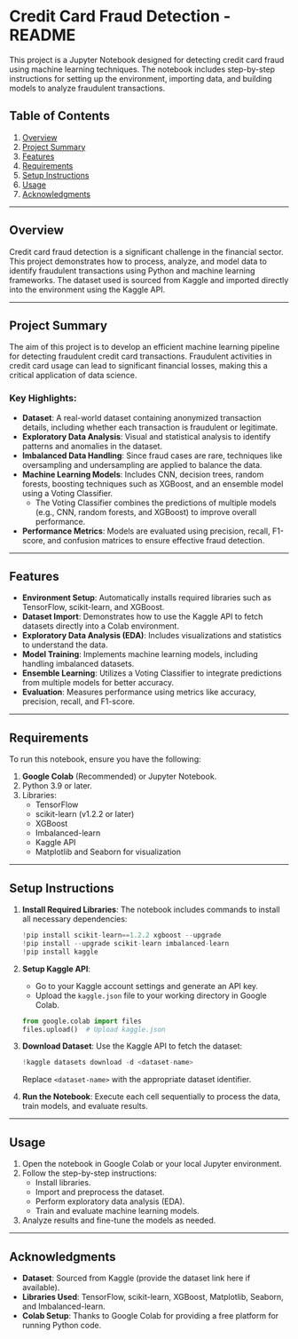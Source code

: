 # Credit Card Fraud Detection - README

This project is a Jupyter Notebook designed for detecting credit card fraud using machine learning techniques. The notebook includes step-by-step instructions for setting up the environment, importing data, and building models to analyze fraudulent transactions.

## Table of Contents

1. [Overview](#overview)
2. [Project Summary](#project-summary)
3. [Features](#features)
4. [Requirements](#requirements)
5. [Setup Instructions](#setup-instructions)
6. [Usage](#usage)
7. [Acknowledgments](#acknowledgments)

---

## Overview

Credit card fraud detection is a significant challenge in the financial sector. This project demonstrates how to process, analyze, and model data to identify fraudulent transactions using Python and machine learning frameworks. The dataset used is sourced from Kaggle and imported directly into the environment using the Kaggle API.

---

## Project Summary

The aim of this project is to develop an efficient machine learning pipeline for detecting fraudulent credit card transactions. Fraudulent activities in credit card usage can lead to significant financial losses, making this a critical application of data science.

### Key Highlights:

- **Dataset**: A real-world dataset containing anonymized transaction details, including whether each transaction is fraudulent or legitimate.
- **Exploratory Data Analysis**: Visual and statistical analysis to identify patterns and anomalies in the dataset.
- **Imbalanced Data Handling**: Since fraud cases are rare, techniques like oversampling and undersampling are applied to balance the data.
- **Machine Learning Models**: Includes CNN, decision trees, random forests, boosting techniques such as XGBoost, and an ensemble model using a Voting Classifier.
  - The Voting Classifier combines the predictions of multiple models (e.g., CNN, random forests, and XGBoost) to improve overall performance.
- **Performance Metrics**: Models are evaluated using precision, recall, F1-score, and confusion matrices to ensure effective fraud detection.

---

## Features

- **Environment Setup**: Automatically installs required libraries such as TensorFlow, scikit-learn, and XGBoost.
- **Dataset Import**: Demonstrates how to use the Kaggle API to fetch datasets directly into a Colab environment.
- **Exploratory Data Analysis (EDA)**: Includes visualizations and statistics to understand the data.
- **Model Training**: Implements machine learning models, including handling imbalanced datasets.
- **Ensemble Learning**: Utilizes a Voting Classifier to integrate predictions from multiple models for better accuracy.
- **Evaluation**: Measures performance using metrics like accuracy, precision, recall, and F1-score.

---

## Requirements

To run this notebook, ensure you have the following:

1. **Google Colab** (Recommended) or Jupyter Notebook.
2. Python 3.9 or later.
3. Libraries:
   - TensorFlow
   - scikit-learn (v1.2.2 or later)
   - XGBoost
   - Imbalanced-learn
   - Kaggle API
   - Matplotlib and Seaborn for visualization

---

## Setup Instructions

1. **Install Required Libraries**:
   The notebook includes commands to install all necessary dependencies:

   ```python
   !pip install scikit-learn==1.2.2 xgboost --upgrade
   !pip install --upgrade scikit-learn imbalanced-learn
   !pip install kaggle
   ```

2. **Setup Kaggle API**:

   - Go to your Kaggle account settings and generate an API key.
   - Upload the `kaggle.json` file to your working directory in Google Colab.

   ```python
   from google.colab import files
   files.upload()  # Upload kaggle.json
   ```

3. **Download Dataset**:
   Use the Kaggle API to fetch the dataset:

   ```python
   !kaggle datasets download -d <dataset-name>
   ```

   Replace `<dataset-name>` with the appropriate dataset identifier.

4. **Run the Notebook**:
   Execute each cell sequentially to process the data, train models, and evaluate results.

---

## Usage

1. Open the notebook in Google Colab or your local Jupyter environment.
2. Follow the step-by-step instructions:
   - Install libraries.
   - Import and preprocess the dataset.
   - Perform exploratory data analysis (EDA).
   - Train and evaluate machine learning models.
3. Analyze results and fine-tune the models as needed.

---

## Acknowledgments

- **Dataset**: Sourced from Kaggle (provide the dataset link here if available).
- **Libraries Used**: TensorFlow, scikit-learn, XGBoost, Matplotlib, Seaborn, and Imbalanced-learn.
- **Colab Setup**: Thanks to Google Colab for providing a free platform for running Python code.

